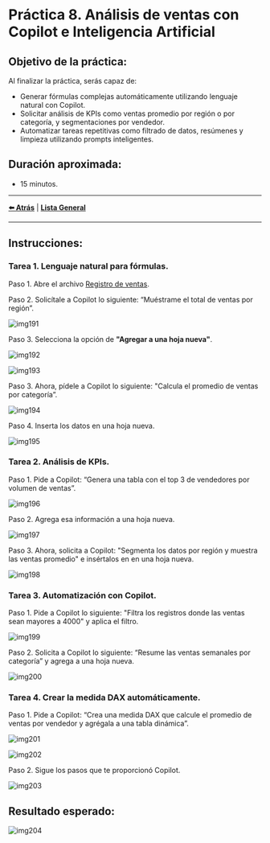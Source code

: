 # Práctica 8. Análisis de ventas con Copilot e Inteligencia Artificial

## Objetivo de la práctica:
Al finalizar la práctica, serás capaz de:
- Generar fórmulas complejas automáticamente utilizando lenguaje natural con Copilot.
- Solicitar análisis de KPIs como ventas promedio por región o por categoría, y segmentaciones por vendedor.
- Automatizar tareas repetitivas como filtrado de datos, resúmenes y limpieza utilizando prompts inteligentes.

## Duración aproximada:
- 15 minutos.

---

**[⬅️ Atrás](https://netec-mx.github.io/EXC_COP_ADV/Cap%C3%ADtulo7/)** | **[Lista General](https://netec-mx.github.io/EXC_COP_ADV/)** 

---

## Instrucciones: 

### Tarea 1. Lenguaje natural para fórmulas.

Paso 1. Abre el archivo [Registro de ventas](<Registro de ventas.xlsx>).

Paso 2. Solicítale a Copilot lo siguiente: “Muéstrame el total de ventas por región”.

![img191](../images/img191.png)

Paso 3. Selecciona la opción de **"Agregar a una hoja nueva"**.

![img192](../images/img192.png)

![img193](../images/img193.png)

Paso 3. Ahora, pídele a Copilot lo siguiente: "Calcula el promedio de ventas por categoría”.

![img194](../images/img194.png)

Paso 4. Inserta los datos en una hoja nueva.

![img195](../images/img195.png)

### Tarea 2. Análisis de KPIs.

Paso 1. Pide a Copilot: “Genera una tabla con el top 3 de vendedores por volumen de ventas”.

![img196](../images/img196.png)

Paso 2. Agrega esa información a una hoja nueva.

![img197](../images/img197.png)

Paso 3. Ahora, solicita a Copilot: "Segmenta los datos por región y muestra las ventas promedio" e insértalos en en una hoja nueva.

![img198](../images/img198.png)

### Tarea 3. Automatización con Copilot.

Paso 1. Pide a Copilot lo siguiente: "Filtra los registros donde las ventas sean mayores a 4000" y aplica el filtro.

![img199](../images/img199.png)

Paso 2. Solicita a Copilot lo siguiente: “Resume las ventas semanales por categoría” y agrega a una hoja nueva.

![img200](../images/img200.png)

### Tarea 4. Crear la medida DAX automáticamente.

Paso 1. Pide a Copilot: “Crea una medida DAX que calcule el promedio de ventas por vendedor y agrégala a una tabla dinámica”.

![img201](../images/img201.png)

![img202](../images/img202.png)

Paso 2. Sigue los pasos que te proporcionó Copilot.

![img203](../images/img203.png)

## Resultado esperado:

![img204](../images/img204.png)
